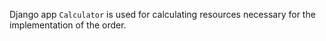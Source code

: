 Django app `Calculator` is used for calculating resources necessary for the implementation of the order.
